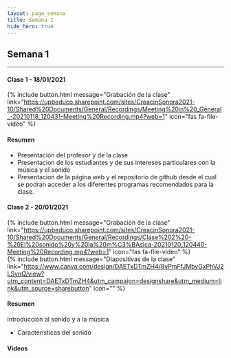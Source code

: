```yaml
---
layout: page_semana
title: Semana 1
hide_hero: true
---
```


## Semana 1

---

#### Clase 1 - 18/01/2021

{% include button.html
message="Grabación de la clase"
link="https://upbeduco.sharepoint.com/sites/CreacinSonora2021-10/Shared%20Documents/General/Recordings/Meeting%20in%20_General_-20210118_120431-Meeting%20Recording.mp4?web=1"
icon="fas fa-file-video"
%}
<br />

#### Resumen

- Presentación del profesor y de la clase
- Presentacion de los estudiantes y de sus intereses
  particulares con la música y el sonido
- Presentacion de la página web y el repositorio de github desde
  el cual se podran acceder a los diferentes programas
  recomendados para la clase.

#### Clase 2 - 20/01/2021

{% include button.html
message="Grabación de la clase"
link="https://upbeduco.sharepoint.com/sites/CreacinSonora2021-10/Shared%20Documents/General/Recordings/Clase%202%20-%20El%20sonido%20y%20la%20m%C3%BAsica-20210120_120440-Meeting%20Recording.mp4?web=1"
icon="fas fa-file-video"
%}
<br />
{% include button.html
message="Diapositivas de la clase"
link="https://www.canva.com/design/DAETxDTmZH4/8vPmFfJMbyGxPhVJ2LSynQ/view?utm_content=DAETxDTmZH4&utm_campaign=designshare&utm_medium=link&utm_source=sharebutton"
icon=""
%}
<br />

#### Resumen

Introducción al sonido y a la música

- Características del sonido

#### Videos
